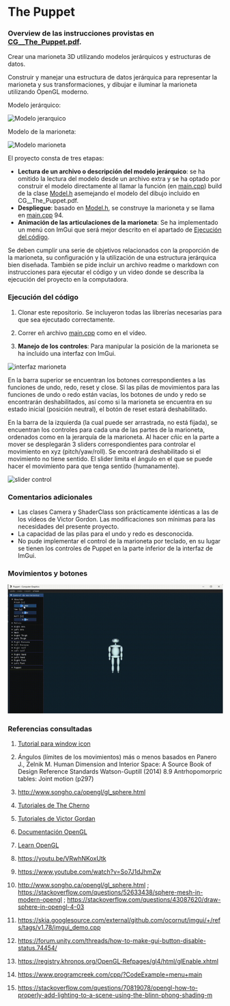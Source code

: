 # The Puppet

### Overview de las instrucciones provistas en [CG__The_Puppet.pdf](https://drive.google.com/file/d/1IyVpmkiUmeRPOFF_5HWuvTPRzHP6x5FZ/view).

Crear una marioneta 3D utilizando modelos jerárquicos y estructuras de datos.

Construir y manejar una estructura de datos jerárquica para representar la marioneta y sus transformaciones, y dibujar e iluminar la marioneta utilizando OpenGL moderno. 

Modelo jerárquico:

![Modelo jerarquico](https://i.imgur.com/whbtkc8.jpgE)

Modelo de la marioneta:

![Modelo marioneta](https://i.imgur.com/xtB7SWQ.jpg)

El proyecto consta de tres etapas: 
- **Lectura de un archivo o descripción del modelo jerárquico**: se ha omitido la lectura del modelo desde un archivo extra y se ha optado por construir el modelo directamente al llamar la función (en [main.cpp](main.cpp)) build de la clase [Model.h](Model.h) asemejando el modelo del dibujo incluido en CG__The_Puppet.pdf.
- **Despliegue**: basado en [Model.h](Model.h), se construye la marioneta y se llama en [main.cpp](main.cpp) 94.
- **Animación de las articulaciones de la marioneta**: Se ha implementado un menú con ImGui que será mejor descrito en el apartado de [Ejecución del código](#ejecución-del-código).

Se deben cumplir una serie de objetivos relacionados con la proporción de la marioneta, su configuración y la utilización de una estructura jerárquica bien diseñada. 
También se pide incluir un archivo readme o markdown con instrucciones para ejecutar el código y un video donde se describa la ejecución del proyecto en la computadora.

### Ejecución del código

1. Clonar este repositorio. Se incluyeron todas las librerías necesarias para que sea ejecutado correctamente. 

2. Correr eñ archivo [main.cpp](main.cpp) como en el vídeo.

3. **Manejo de los controles**: Para manipular la posición de la marioneta se ha incluido una interfaz con ImGui. 

![interfaz marioneta](https://i.imgur.com/8fa7e7C.jpg)

En la barra superior se encuentran los botones correspondientes a las funciones de undo, redo, reset y close. Si las pilas de movimientos para las funciones de undo o redo están vacías, los botones de undo y redo se encontrarán deshabilitados, así como si la marioneta se encuentra en su estado inicial (posición neutral), el botón de reset estará deshabilitado. 

En la barra de la izquierda (la cual puede ser arrastrada, no está fijada), se encuentran los controles para cada una de las partes de la marioneta, ordenados como en la jerarquía de la marioneta. Al hacer cñic en la parte a mover se desplegarán 3 sliders correspondientes para controlar el movimiento en xyz (pitch/yaw/roll). Se encontrará deshabilitado si el movimiento no tiene sentido. El slider limita el ángulo en el que se puede hacer el movimiento para que tenga sentido (humanamente).

![slider control](https://i.imgur.com/7v5b63K.jpg)


### Comentarios adicionales
- Las clases Camera y ShaderClass son prácticamente idénticas a las de los vídeos de Victor Gordon. Las modificaciones son mínimas para las necesidades del presente proyecto.
- La capacidad de las pilas para el undo y redo es desconocida.
- No pude implementar el control de la marioneta por teclado, en su lugar se tienen los controles de Puppet en la parte inferior de la interfaz de ImGui.

### Movimientos y botones

![](https://github.com/alond-ra/mmarioneta/blob/main/movements.gif)


### Referencias consultadas

1. [Tutorial para window icon](https://youtu.be/So7J1dJhmZw)

2. Ángulos (límites de los movimientos) más o menos basados en 
Panero J., Zelnik M. Human Dimension and Interior Space: A Source Book of Design Reference Standards Watson-Guptill (2014) 8.9 Antrhopomorpric tables: Joint motion (p297)

3. http://www.songho.ca/opengl/gl_sphere.html

4. [Tutoriales de The Cherno](https://www.youtube.com/playlist?list=PLlrATfBNZ98foTJPJ_Ev03o2oq3-GGOS2)

5. [Tutoriales de Victor Gordan](https://www.youtube.com/playlist?list=PLPaoO-vpZnumdcb4tZc4x5Q-v7CkrQ6M-)

6. [Documentación OpenGL](https://docs.gl/)

7. [Learn OpenGL](https://learnopengl.com/)

8. https://youtu.be/VRwhNKoxUtk

9. https://www.youtube.com/watch?v=So7J1dJhmZw

10. http://www.songho.ca/opengl/gl_sphere.html ; https://stackoverflow.com/questions/52633438/sphere-mesh-in-modern-opengl ; https://stackoverflow.com/questions/43087620/draw-sphere-in-opengl-4-03

11. https://skia.googlesource.com/external/github.com/ocornut/imgui/+/refs/tags/v1.78/imgui_demo.cpp

12. https://forum.unity.com/threads/how-to-make-gui-button-disable-status.74454/

13. https://registry.khronos.org/OpenGL-Refpages/gl4/html/glEnable.xhtml

14. https://www.programcreek.com/cpp/?CodeExample=menu+main

15. https://stackoverflow.com/questions/70819078/opengl-how-to-properly-add-lighting-to-a-scene-using-the-blinn-phong-shading-m


